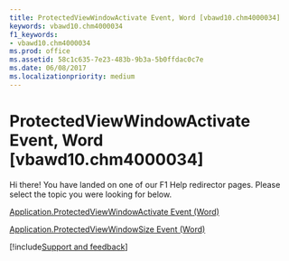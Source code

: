 ```yaml
---
title: ProtectedViewWindowActivate Event, Word [vbawd10.chm4000034]
keywords: vbawd10.chm4000034
f1_keywords:
- vbawd10.chm4000034
ms.prod: office
ms.assetid: 58c1c635-7e23-483b-9b3a-5b0ffdac0c7e
ms.date: 06/08/2017
ms.localizationpriority: medium
---
```



# ProtectedViewWindowActivate Event, Word [vbawd10.chm4000034]

Hi there! You have landed on one of our F1 Help redirector pages. Please select the topic you were looking for below.

[Application.ProtectedViewWindowActivate Event (Word)](https://msdn.microsoft.com/library/ae68e1aa-7cec-cd76-ee0e-71a051c5b6e3%28Office.15%29.aspx)

[Application.ProtectedViewWindowSize Event (Word)](https://msdn.microsoft.com/library/b28d53f9-783f-6d68-2080-a0b1d8484c43%28Office.15%29.aspx)

[!include[Support and feedback](~/includes/feedback-boilerplate.md)]